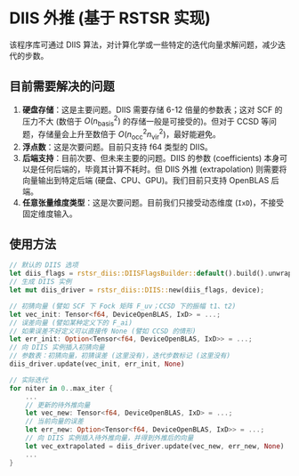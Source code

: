 # DIIS 外推 (基于 RSTSR 实现)

该程序库可通过 DIIS 算法，对计算化学或一些特定的迭代向量求解问题，减少迭代的步数。

## 目前需要解决的问题

1. **硬盘存储**：这是主要问题。DIIS 需要存储 6-12 倍量的参数表；这对 SCF 的压力不大 (数倍于 $O(n_\mathrm{basis}^2)$ 的存储一般是可接受的)。但对于 CCSD 等问题，存储量会上升至数倍于 $O(n_\mathrm{occ}^2 n_\mathrm{vir}^2)$，最好能避免。
2. **浮点数**：这是次要问题。目前只支持 f64 类型的 DIIS。
3. **后端支持**：目前次要、但未来主要的问题。DIIS 的参数 (coefficients) 本身可以是任何后端的，毕竟其计算不耗时。但 DIIS 外推 (extrapolation) 则需要将向量输出到特定后端 (硬盘、CPU、GPU)。我们目前只支持 OpenBLAS 后端。
4. **任意张量维度类型**：这是次要问题。目前我们只接受动态维度 (`IxD`)，不接受固定维度输入。

## 使用方法

```rust
// 默认的 DIIS 选项
let diis_flags = rstsr_diis::DIISFlagsBuilder::default().build().unwrap();
// 生成 DIIS 实例
let mut diis_driver = rstsr_diis::DIIS::new(diis_flags, device);

// 初猜向量 (譬如 SCF 下 Fock 矩阵 F_uv；CCSD 下的振幅 t1、t2)
let vec_init: Tensor<f64, DeviceOpenBLAS, IxD> = ...;
// 误差向量 (譬如某种定义下的 F_ai)
// 如果误差不好定义可以直接传 None (譬如 CCSD 的情形)
let err_init: Option<Tensor<f64, DeviceOpenBLAS, IxD>> = ...;
// 向 DIIS 实例插入初猜向量
// 参数表：初猜向量，初猜误差 (这里没有)，迭代步数标记 (这里没有)
diis_driver.update(vec_init, err_init, None)

// 实际迭代
for niter in 0..max_iter {
    ...
    // 更新的待外推向量
    let vec_new: Tensor<f64, DeviceOpenBLAS, IxD> = ...;
    // 当前向量的误差
    let err_new: Option<Tensor<f64, DeviceOpenBLAS, IxD>> = ...;
    // 向 DIIS 实例插入待外推向量，并得到外推后的向量
    let vec_extrapolated = diis_driver.update(vec_new, err_new, None)
    ...
}
```
